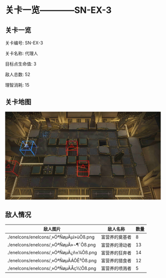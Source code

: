 # 关卡一览————SN-EX-3


## 关卡一览

关卡编号: SN-EX-3

关卡名称: 代理人

目标点生命值: 3

敌人总数: 52

理智消耗: 15


## 关卡地图
![SN-EX-3](./oprMap/SN-EX-3.png)

## 敌人情况

| 敌人图片 | 敌人名称 | 数量  |
|---------|-----|-----|
| ./eneIcons/eneIcons/¸»ÓªÑøµÄµì»ùÕß.png| 富营养的奠基者  |   8  |
| ./eneIcons/eneIcons/¸»ÓªÑøµÄ»¬¶¯Õß.png| 富营养的滑动者  |   13  |
| ./eneIcons/eneIcons/¸»ÓªÑøµÄ¿ñ±¼Õß.png| 富营养的狂奔者  |   14  |
| ./eneIcons/eneIcons/¸»ÓªÑøµÄÁÔÊ³Õß.png| 富营养的猎食者  |   12  |
| ./eneIcons/eneIcons/¸»ÓªÑøµÄÅç½¦Õß.png| 富营养的喷溅者  |   5  |
